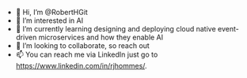 - 👋 Hi, I’m @RobertHGit
- 👀 I’m interested in AI
- 🌱 I’m currently learning designing and deploying cloud native event-driven microservices and how they enable AI
- 💞️ I’m looking to collaborate, so reach out
- 📫 You can reach me via LinkedIn just go to https://www.linkedin.com/in/rjhommes/.

<!---
RobertHGit/RobertHGit is a ✨ special ✨ repository because its `README.md` (this file) appears on your GitHub profile.
You can click the Preview link to take a look at your changes.
--->
